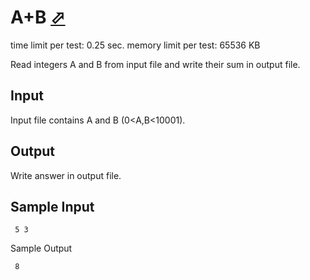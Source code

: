 # A+B [⬀](http://acm.sgu.ru/problem.php?contest=0&problem=100)


time limit per test: 0.25 sec. 
memory limit per test: 65536 KB

Read integers A and B from input file and write their sum in output file.

## Input

Input file contains A and B (0<A,B<10001).

## Output

Write answer in output file.

## Sample Input
```
 5 3
```

Sample Output
```
 8
```
